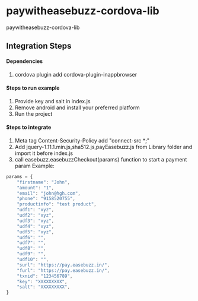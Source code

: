 # paywitheasebuzz-cordova-lib
paywitheasebuzz-cordova-lib

## Integration Steps

#### Dependencies
1. cordova plugin add cordova-plugin-inappbrowser

#### Steps to run example
1. Provide key and salt in index.js 
2. Remove android and install your preferred platform
3. Run the project

#### Steps to integrate
1. Meta tag Content-Security-Policy add "connect-src *;"
2. Add jquery-1.11.1.min.js,sha512.js,payEasebuzz.js from Library folder and import it before index.js
3. call easebuzz.easebuzzCheckout(params) function to start a payment
param Example:
```javascript
params = {
    "firstname": "John",
    "amount": "1",
    "email": "john@hgh.com",
    "phone": "9158520755",
    "productinfo": "test product",
    "udf1": "xyz",
    "udf2": "xyz",
    "udf3": "xyz",
    "udf4": "xyz",
    "udf5": "xyz",
    "udf6": "",
    "udf7": "",
    "udf8": "",
    "udf9": "",
    "udf10": "",
    "surl": "https://pay.easebuzz.in/",
    "furl": "https://pay.easebuzz.in/",
    "txnid": "123456789",
    "key": "XXXXXXXXX",
    "salt": "XXXXXXXXX",
}
``` 

